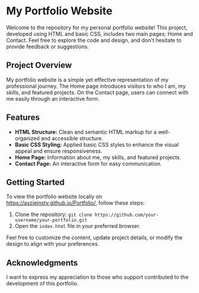 # My Portfolio Website

Welcome to the repository for my personal portfolio website! This project, developed using HTML and basic CSS, includes two main pages: Home and Contact. Feel free to explore the code and design, and don't hesitate to provide feedback or suggestions.

## Project Overview

My portfolio website is a simple yet effective representation of my professional journey. The Home page introduces visitors to who I am, my skills, and featured projects. On the Contact page, users can connect with me easily through an interactive form.

## Features

- **HTML Structure:** Clean and semantic HTML markup for a well-organized and accessible structure.
- **Basic CSS Styling:** Applied basic CSS styles to enhance the visual appeal and ensure responsiveness.
- **Home Page:** Information about me, my skills, and featured projects.
- **Contact Page:** An interactive form for easy communication.

## Getting Started

To view the portfolio website locally on https://aszieinsty.github.io/Portfolio/, follow these steps:

1. Clone the repository: `git clone https://github.com/your-username/your-portfolio.git`
2. Open the `index.html` file in your preferred browser.

Feel free to customize the content, update project details, or modify the design to align with your preferences.

## Acknowledgments

I want to express my appreciation to those who support contributed to the development of this portfolio.

